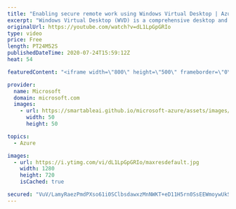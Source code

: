 ```yaml
---
title: "Enabling secure remote work using Windows Virtual Desktop | Azure Friday"
excerpt: "Windows Virtual Desktop (WVD) is a comprehensive desktop and app virtualization service running in Azure to enable secure remote work. Christiaan Brinkhoff joins Scott Hanselman to show how WVD is different from other desktop virtualization technologies, as well as how easy it is to implement and maintain."
originalUrl: https://youtube.com/watch?v=dL1LpGpGRIo
type: video
price: Free
length: PT24M52S
publishedDateTime: 2020-07-24T15:59:12Z
heat: 54

featuredContent: "<iframe width=\"800\" height=\"500\" frameborder=\"0\" src=\"https://www.youtube.com/embed/dL1LpGpGRIo\" allow=\"accelerometer; autoplay; encrypted-media; gyroscope; picture-in-picture\" allowfullscreen></iframe>"

provider:
  name: Microsoft
  domain: microsoft.com
  images:
    - url: https://smartableai.github.io/microsoft-azure/assets/images/organizations/microsoft.com-50x50.jpg
      width: 50
      height: 50

topics:
  - Azure

images:
  - url: https://i.ytimg.com/vi/dL1LpGpGRIo/maxresdefault.jpg
    width: 1280
    height: 720
    isCached: true

secured: "VuV/LamyRaezPmdPXso61i0SClbsdawxzMnNWKT+eD11H5rn0SsEEWmoywUkS8Dt6g2Z9QIV2WHXf4tfyTDI7+wkW/yjB62EhDTZjqCywTy/Siw9oVmBPIVj4VY+IYsslHxlcAC4E8syl48dB+BgGEIOdYa6s4AdkoNZOM7pFSrW0oiB7O9ABDFOxix3QzE+21e6U9G0ajnHDgzEhKOCPghPUOQDUPADHNCiB5CIafJ++BLVQsDjyGWyOSQ0UWM6d4OgLbMsFE52alm9iH7l2Jewi/rplxXCChMigIbd9nQFb6oMN2LGAGNCEWfOorZoSKl6S4ySVJQeAbJAY3v+qJrRVR2KWFeNMrWaHbXkjIo2MguS+Lebzjsw1FhKloUTyAVeXv1JnpUyJdaIXdb60aIfaCc+hh9GBRfBLTynX18=;MPtqwByesG4gZ5bjr0ujgA=="
---
```


